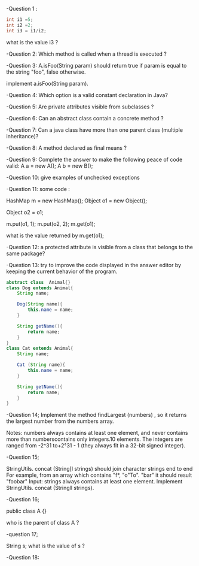 -Question 1 :

```java 
int i1 =5;
int i2 =2;
int i3 = i1/i2;
```

what is the value i3 ?

-Question 2:
Which method is called when a thread is executed ?

-Question 3:
A.isFoo(String param) should return true if param is equal  to the string  "foo",
false  otherwise.

implement a.isFoo(String param).

-Question 4:
Which option is a valid constant declaration in Java?

-Question 5:
Are private attributes visible from subclasses ?

-Question 6:
Can an abstract class contain a concrete method ?

-Question 7:
Can a java class  have more than one parent class (multiple inheritance)? 


-Question 8:
A method declared as final means ?

-Question 9:
Complete the answer to make the following peace of code  valid:
A a = new A();
A b = new B();

-Question 10:
give examples of unchecked exceptions

-Question 11:
some code :

HashMap m = new HashMap();
Object o1 = new Object();

Object o2 = o1;

m.put(o1, 1);
m.put(o2, 2);
m.get(o1);

what is the value returned by m.get(o1);

-Question 12:
a protected attribute is visible from a class that belongs to the same package?

-Question 13:
try to improve the code displayed in the answer editor
by keeping the current behavior of the program.

```java
abstract class  Animal{}
class Dog extends Animal{
    String name;

    Dog(String name){
        this.name = name;
    }

    String getName(){
        return name;
    }
}
class Cat extends Animal{
    String name;

    Cat (String name){
        this.name = name;
    }

    String getName(){
        return name;
    }
}


```

-Question 14;
Implement the method findLargest (numbers) , so it returns the largest number from the numbers array.

Notes:
numbers always contains at least one element, and never contains more than numberscontains only integers.10 elements.
The integers are ranged from
-2^31 to+2°31 - 1 (they always fit in a 32-bit
signed integer).

-Question 15;

StringUtils. concat (String[l strings) should join character strings end to end
For example, from an array which contains "f*, "o"To". "bar" it should result
"foobar"
Input: strings always contains at least one element.
Implement StringUtils. concat (Stringll strings).

-Question 16;

public class A {}

who is the parent of class A ?

-question 17;

String s;
what is the value of s ?


-Question 18:



